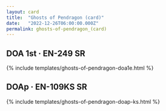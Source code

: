 ```yaml
---
layout: card
title:  "Ghosts of Pendragon (card)"
date:   "2022-12-26T06:00:00.000Z"
permalink: ghosts-of-pendragon_(card)
---
```


## DOA 1st &middot; EN-249 SR

{% include templates/ghosts-of-pendragon-doa1e.html %}


## DOAp &middot; EN-109KS SR

{% include templates/ghosts-of-pendragon-doap-ks.html %}
